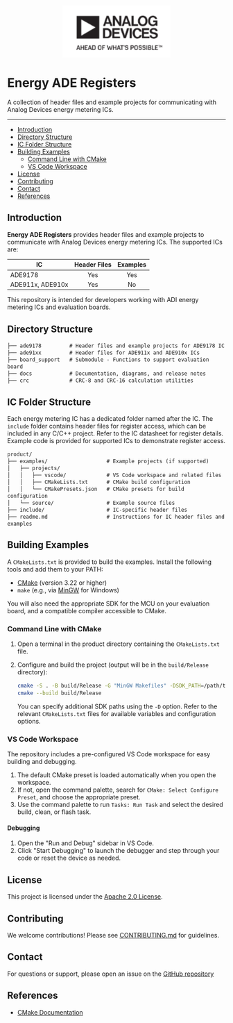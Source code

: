 ﻿<p align="center">
    <img src="docs/diagrams/adi_logo.png" width="250" alt="ADI Logo" /><br>
</p>

# Energy ADE Registers

A collection of header files and example projects for communicating with Analog Devices energy metering ICs.

---

- [Introduction](#introduction)
- [Directory Structure](#directory-structure)
- [IC Folder Structure](#ic-folder-structure)
- [Building Examples](#building-examples)
    - [Command Line with CMake](#command-line-with-cmake)
    - [VS Code Workspace](#vs-code-workspace)
- [License](#license)
- [Contributing](#contributing)
- [Contact](#contact)
- [References](#references)

## Introduction

**Energy ADE Registers** provides header files and example projects to communicate with Analog Devices energy metering ICs. The supported ICs are:

| IC                  | Header Files | Examples |
|---------------------|:------------:|:--------:|
| ADE9178             |     Yes      |   Yes    |
| ADE911x, ADE910x    |     Yes      |   No     |

This repository is intended for developers working with ADI energy metering ICs and evaluation boards.

## Directory Structure

```
├── ade9178         # Header files and example projects for ADE9178 IC
├── ade91xx         # Header files for ADE911x and ADE910x ICs
├── board_support   # Submodule - Functions to support evaluation board
├── docs            # Documentation, diagrams, and release notes
├── crc             # CRC-8 and CRC-16 calculation utilities
```

## IC Folder Structure

Each energy metering IC has a dedicated folder named after the IC. The `include` folder contains header files for register access, which can be included in any C/C++ project. Refer to the IC datasheet for register details. Example code is provided for supported ICs to demonstrate register access.

```
product/
├── examples/                   # Example projects (if supported)
│   ├── projects/
│   │   ├── vscode/             # VS Code workspace and related files
│   │   ├── CMakeLists.txt      # CMake build configuration
│   │   └── CMakePresets.json   # CMake presets for build configuration
│   └── source/                 # Example source files
├── include/                    # IC-specific header files
├── readme.md                   # Instructions for IC header files and examples
```

## Building Examples

A `CMakeLists.txt` is provided to build the examples. Install the following tools and add them to your PATH:

- [CMake](https://cmake.org/download) (version 3.22 or higher)
- `make` (e.g., via [MinGW](https://sourceforge.net/projects/mingw/) for Windows)

You will also need the appropriate SDK for the MCU on your evaluation board, and a compatible compiler accessible to CMake.

### Command Line with CMake

1. Open a terminal in the product directory containing the `CMakeLists.txt` file.
2. Configure and build the project (output will be in the `build/Release` directory):

    ```sh
    cmake -S . -B build/Release -G "MinGW Makefiles" -DSDK_PATH=/path/to/sdk
    cmake --build build/Release
    ```

    You can specify additional SDK paths using the `-D` option. Refer to the relevant `CMakeLists.txt` files for available variables and configuration options.

### VS Code Workspace

The repository includes a pre-configured VS Code workspace for easy building and debugging.

1. The default CMake preset is loaded automatically when you open the workspace.
2. If not, open the command palette, search for `CMake: Select Configure Preset`, and choose the appropriate preset.
3. Use the command palette to run `Tasks: Run Task` and select the desired build, clean, or flash task.

#### Debugging

1. Open the "Run and Debug" sidebar in VS Code.
2. Click "Start Debugging" to launch the debugger and step through your code or reset the device as needed.

## License

This project is licensed under the [Apache 2.0 License](LICENSE).

## Contributing

We welcome contributions! Please see [CONTRIBUTING.md](CONTRIBUTING.md) for guidelines.

## Contact

For questions or support, please open an issue on the [GitHub repository](https://github.com/analogdevicesinc/energy-ade-registers/issues) 

## References

- [CMake Documentation](https://cmake.org/documentation/)